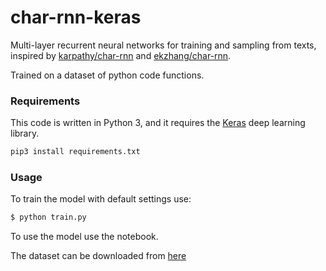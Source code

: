 # char-rnn-keras

Multi-layer recurrent neural networks for training and sampling from texts, inspired by [karpathy/char-rnn](https://github.com/karpathy/char-rnn) and [ekzhang/char-rnn](https://github.com/ekzhang/char-rnn-keras).

Trained on a dataset of python code functions.

### Requirements

This code is written in Python 3, and it requires the [Keras](https://keras.io) deep learning library.

```bash
pip3 install requirements.txt
```

### Usage

To train the model with default settings use:
```bash
$ python train.py
```

To use the model use the notebook.

The dataset can be downloaded from [here](https://github.com/EdinburghNLP/code-docstring-corpus/blob/master/V2/mono/mono_methods_bodies.gz)

